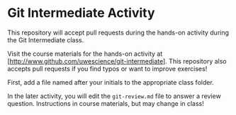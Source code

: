 # Git Intermediate Activity

This repository will accept pull requests during the hands-on activity during the Git Intermediate class.

Visit the course materials for the hands-on activity at [http://www.github.com/uwescience/git-intermediate]. This repository also accepts pull requests if you find typos or want to improve exercises!

First, add a file named after your initials to the appropriate class folder.

In the later activity, you will edit the `git-review.md` file to answer a review question. Instructions in course materials, but may change in class!
